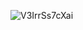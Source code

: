 ![V3IrrSs7cXai](https://github.com/Yuggg123/bffn/assets/135464954/5f33a13e-4160-4d8d-8c75-01535b877535)
